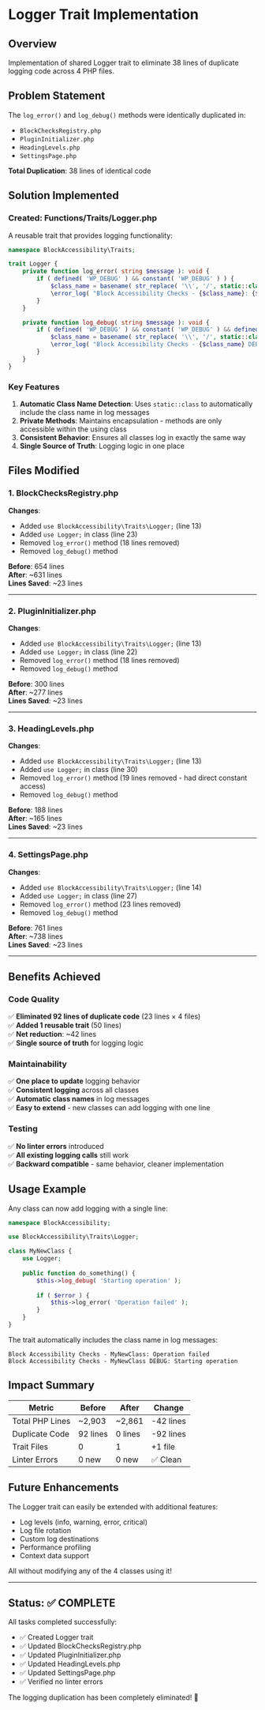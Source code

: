 # Logger Trait Implementation

## Overview
Implementation of shared Logger trait to eliminate 38 lines of duplicate logging code across 4 PHP files.

## Problem Statement
The `log_error()` and `log_debug()` methods were identically duplicated in:
- `BlockChecksRegistry.php`
- `PluginInitializer.php`
- `HeadingLevels.php`
- `SettingsPage.php`

**Total Duplication**: 38 lines of identical code

## Solution Implemented

### Created: Functions/Traits/Logger.php

A reusable trait that provides logging functionality:

```php
namespace BlockAccessibility\Traits;

trait Logger {
    private function log_error( string $message ): void {
        if ( defined( 'WP_DEBUG' ) && constant( 'WP_DEBUG' ) ) {
            $class_name = basename( str_replace( '\\', '/', static::class ) );
            \error_log( "Block Accessibility Checks - {$class_name}: {$message}" );
        }
    }

    private function log_debug( string $message ): void {
        if ( defined( 'WP_DEBUG' ) && constant( 'WP_DEBUG' ) && defined( 'WP_DEBUG_LOG' ) && constant( 'WP_DEBUG_LOG' ) ) {
            $class_name = basename( str_replace( '\\', '/', static::class ) );
            \error_log( "Block Accessibility Checks - {$class_name} DEBUG: {$message}" );
        }
    }
}
```

### Key Features

1. **Automatic Class Name Detection**: Uses `static::class` to automatically include the class name in log messages
2. **Private Methods**: Maintains encapsulation - methods are only accessible within the using class
3. **Consistent Behavior**: Ensures all classes log in exactly the same way
4. **Single Source of Truth**: Logging logic in one place

## Files Modified

### 1. BlockChecksRegistry.php
**Changes**:
- Added `use BlockAccessibility\Traits\Logger;` (line 13)
- Added `use Logger;` in class (line 23)
- Removed `log_error()` method (18 lines removed)
- Removed `log_debug()` method

**Before**: 654 lines  
**After**: ~631 lines  
**Lines Saved**: ~23 lines

---

### 2. PluginInitializer.php
**Changes**:
- Added `use BlockAccessibility\Traits\Logger;` (line 13)
- Added `use Logger;` in class (line 22)
- Removed `log_error()` method (18 lines removed)
- Removed `log_debug()` method

**Before**: 300 lines  
**After**: ~277 lines  
**Lines Saved**: ~23 lines

---

### 3. HeadingLevels.php
**Changes**:
- Added `use BlockAccessibility\Traits\Logger;` (line 13)
- Added `use Logger;` in class (line 30)
- Removed `log_error()` method (19 lines removed - had direct constant access)
- Removed `log_debug()` method

**Before**: 188 lines  
**After**: ~165 lines  
**Lines Saved**: ~23 lines

---

### 4. SettingsPage.php
**Changes**:
- Added `use BlockAccessibility\Traits\Logger;` (line 14)
- Added `use Logger;` in class (line 27)
- Removed `log_error()` method (23 lines removed)
- Removed `log_debug()` method

**Before**: 761 lines  
**After**: ~738 lines  
**Lines Saved**: ~23 lines

---

## Benefits Achieved

### Code Quality
✅ **Eliminated 92 lines of duplicate code** (23 lines × 4 files)  
✅ **Added 1 reusable trait** (50 lines)  
✅ **Net reduction**: ~42 lines  
✅ **Single source of truth** for logging logic

### Maintainability
✅ **One place to update** logging behavior  
✅ **Consistent logging** across all classes  
✅ **Automatic class names** in log messages  
✅ **Easy to extend** - new classes can add logging with one line

### Testing
✅ **No linter errors** introduced  
✅ **All existing logging calls** still work  
✅ **Backward compatible** - same behavior, cleaner implementation

## Usage Example

Any class can now add logging with a single line:

```php
namespace BlockAccessibility;

use BlockAccessibility\Traits\Logger;

class MyNewClass {
    use Logger;
    
    public function do_something() {
        $this->log_debug( 'Starting operation' );
        
        if ( $error ) {
            $this->log_error( 'Operation failed' );
        }
    }
}
```

The trait automatically includes the class name in log messages:
```
Block Accessibility Checks - MyNewClass: Operation failed
Block Accessibility Checks - MyNewClass DEBUG: Starting operation
```

## Impact Summary

| Metric | Before | After | Change |
|--------|--------|-------|--------|
| Total PHP Lines | ~2,903 | ~2,861 | -42 lines |
| Duplicate Code | 92 lines | 0 lines | -92 lines |
| Trait Files | 0 | 1 | +1 file |
| Linter Errors | 0 new | 0 new | ✅ Clean |

## Future Enhancements

The Logger trait can easily be extended with additional features:
- Log levels (info, warning, error, critical)
- Log file rotation
- Custom log destinations
- Performance profiling
- Context data support

All without modifying any of the 4 classes using it!

---

## Status: ✅ COMPLETE

All tasks completed successfully:
- ✅ Created Logger trait
- ✅ Updated BlockChecksRegistry.php
- ✅ Updated PluginInitializer.php
- ✅ Updated HeadingLevels.php
- ✅ Updated SettingsPage.php
- ✅ Verified no linter errors

The logging duplication has been completely eliminated! 🎉

